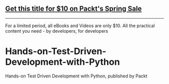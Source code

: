 ## [Get this title for $10 on Packt's Spring Sale](https://www.packt.com/V10479?utm_source=github&utm_medium=packt-github-repo&utm_campaign=spring_10_dollar_2022)
-----
For a limited period, all eBooks and Videos are only $10. All the practical content you need \- by developers, for developers

# Hands-on-Test-Driven-Development-with-Python
Hands-on Test Driven Development with Python, published by Packt
